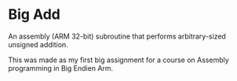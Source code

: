 # Big Add
An assembly (ARM 32-bit) subroutine that performs arbitrary-sized unsigned addition.

This was made as my first big assignment for a course on Assembly programming in Big Endien Arm.
